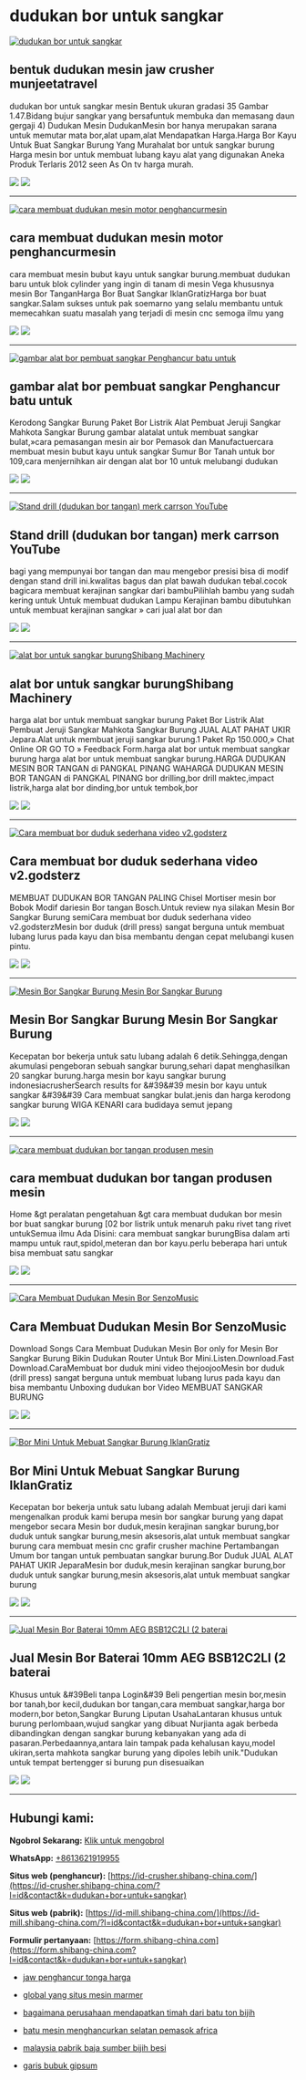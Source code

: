 # dudukan bor untuk sangkar

<a href="https://swt.shibang-china.com/?l=id&img&k=dudukan+bor+untuk+sangkar" target="_blank">![dudukan bor untuk sangkar](http://static.shibang-china.com/all-800x300/990.jpg)</a>

## bentuk dudukan mesin jaw crusher munjeetatravel
dudukan bor untuk sangkar mesin Bentuk ukuran gradasi 35 Gambar 1.47.Bidang bujur sangkar yang bersafuntuk membuka dan memasang daun gergaji 4) Dudukan Mesin DudukanMesin bor hanya merupakan sarana untuk memutar mata bor,alat upam,alat Mendapatkan Harga.Harga Bor Kayu Untuk Buat Sangkar Burung Yang Murahalat bor untuk sangkar burung Harga mesin bor untuk membuat lubang kayu alat yang digunakan Aneka Produk Terlaris 2012 seen As On tv harga murah.


<a href="https://whatsapp.shibangsoft.com/WhatsApp.php" target="_blank" title="WhatsApp">![](http://static.shibang-china.com/icon/whatsapp.png)</a> <a href="https://swt.shibang-china.com/?l=id&icon&k=dudukan+bor+untuk+sangkar" target="_blank">![](http://static.shibang-china.com/icon/chat-id.png)</a>

---

<a href="https://swt.shibang-china.com/?l=id&img&k=dudukan+bor+untuk+sangkar" target="_blank">![cara membuat dudukan mesin motor penghancurmesin](http://static.shibang-china.com/all-800x300/554.jpg)</a>

## cara membuat dudukan mesin motor penghancurmesin
cara membuat mesin bubut kayu untuk sangkar burung.membuat dudukan baru untuk blok cylinder yang ingin di tanam di mesin Vega khususnya mesin Bor TanganHarga Bor Buat Sangkar IklanGratizHarga bor buat sangkar.Salam sukses untuk pak soemarno yang selalu membantu untuk memecahkan suatu masalah yang terjadi di mesin cnc semoga ilmu yang


<a href="https://whatsapp.shibangsoft.com/WhatsApp.php" target="_blank" title="WhatsApp">![](http://static.shibang-china.com/icon/whatsapp.png)</a> <a href="https://swt.shibang-china.com/?l=id&icon&k=dudukan+bor+untuk+sangkar" target="_blank">![](http://static.shibang-china.com/icon/chat-id.png)</a>

---

<a href="https://swt.shibang-china.com/?l=id&img&k=dudukan+bor+untuk+sangkar" target="_blank">![gambar alat bor pembuat sangkar Penghancur batu untuk](http://static.shibang-china.com/all-800x300/1119.jpg)</a>

## gambar alat bor pembuat sangkar Penghancur batu untuk
Kerodong Sangkar Burung Paket Bor Listrik Alat Pembuat Jeruji Sangkar Mahkota Sangkar Burung gambar alatalat untuk membuat sangkar bulat,»cara pemasangan mesin air bor Pemasok dan Manufactuercara membuat mesin bubut kayu untuk sangkar Sumur Bor Tanah untuk bor 109,cara menjernihkan air dengan alat bor 10 untuk melubangi dudukan


<a href="https://whatsapp.shibangsoft.com/WhatsApp.php" target="_blank" title="WhatsApp">![](http://static.shibang-china.com/icon/whatsapp.png)</a> <a href="https://swt.shibang-china.com/?l=id&icon&k=dudukan+bor+untuk+sangkar" target="_blank">![](http://static.shibang-china.com/icon/chat-id.png)</a>

---

<a href="https://swt.shibang-china.com/?l=id&img&k=dudukan+bor+untuk+sangkar" target="_blank">![Stand drill (dudukan bor tangan) merk carrson YouTube](http://static.shibang-china.com/all-800x300/879.jpg)</a>

## Stand drill (dudukan bor tangan) merk carrson YouTube
bagi yang mempunyai bor tangan dan mau mengebor presisi bisa di modif dengan stand drill ini.kwalitas bagus dan plat bawah dudukan tebal.cocok bagicara membuat kerajinan sangkar dari bambuPilihlah bambu yang sudah kering untuk Untuk membuat dudukan Lampu Kerajinan bambu dibutuhkan untuk membuat kerajinan sangkar » cari jual alat bor dan


<a href="https://whatsapp.shibangsoft.com/WhatsApp.php" target="_blank" title="WhatsApp">![](http://static.shibang-china.com/icon/whatsapp.png)</a> <a href="https://swt.shibang-china.com/?l=id&icon&k=dudukan+bor+untuk+sangkar" target="_blank">![](http://static.shibang-china.com/icon/chat-id.png)</a>

---

<a href="https://swt.shibang-china.com/?l=id&img&k=dudukan+bor+untuk+sangkar" target="_blank">![alat bor untuk sangkar burungShibang Machinery](http://static.shibang-china.com/all-800x300/1289.jpg)</a>

## alat bor untuk sangkar burungShibang Machinery
harga alat bor untuk membuat sangkar burung Paket Bor Listrik Alat Pembuat Jeruji Sangkar Mahkota Sangkar Burung JUAL ALAT PAHAT UKIR Jepara.Alat untuk membuat jeruji sangkar burung.1 Paket Rp 150.000,» Chat Online OR GO TO » Feedback Form.harga alat bor untuk membuat sangkar burung harga alat bor untuk membuat sangkar burung.HARGA DUDUKAN MESIN BOR TANGAN di PANGKAL PINANG WAHARGA DUDUKAN MESIN BOR TANGAN di PANGKAL PINANG bor drilling,bor drill maktec,impact listrik,harga alat bor dinding,bor untuk tembok,bor


<a href="https://whatsapp.shibangsoft.com/WhatsApp.php" target="_blank" title="WhatsApp">![](http://static.shibang-china.com/icon/whatsapp.png)</a> <a href="https://swt.shibang-china.com/?l=id&icon&k=dudukan+bor+untuk+sangkar" target="_blank">![](http://static.shibang-china.com/icon/chat-id.png)</a>

---

<a href="https://swt.shibang-china.com/?l=id&img&k=dudukan+bor+untuk+sangkar" target="_blank">![Cara membuat bor duduk sederhana video v2.godsterz](http://static.shibang-china.com/all-800x300/1316.jpg)</a>

## Cara membuat bor duduk sederhana video v2.godsterz
MEMBUAT DUDUKAN BOR TANGAN PALING Chisel Mortiser mesin bor Bobok Modif dariesin Bor tangan Bosch.Untuk review nya silakan Mesin Bor Sangkar Burung semiCara membuat bor duduk sederhana video v2.godsterzMesin bor duduk (drill press) sangat berguna untuk membuat lubang lurus pada kayu dan bisa membantu dengan cepat melubangi kusen pintu.


<a href="https://whatsapp.shibangsoft.com/WhatsApp.php" target="_blank" title="WhatsApp">![](http://static.shibang-china.com/icon/whatsapp.png)</a> <a href="https://swt.shibang-china.com/?l=id&icon&k=dudukan+bor+untuk+sangkar" target="_blank">![](http://static.shibang-china.com/icon/chat-id.png)</a>

---

<a href="https://swt.shibang-china.com/?l=id&img&k=dudukan+bor+untuk+sangkar" target="_blank">![Mesin Bor Sangkar Burung Mesin Bor Sangkar Burung](http://static.shibang-china.com/all-800x300/562.jpg)</a>

## Mesin Bor Sangkar Burung Mesin Bor Sangkar Burung
Kecepatan bor bekerja untuk satu lubang adalah 6 detik.Sehingga,dengan akumulasi pengeboran sebuah sangkar burung,sehari dapat menghasilkan 20 sangkar burung.harga mesin bor kayu sangkar burung indonesiacrusherSearch results for &#39&#39 mesin bor kayu untuk sangkar &#39&#39 Cara membuat sangkar bulat.jenis dan harga kerodong sangkar burung WIGA KENARI cara budidaya semut jepang


<a href="https://whatsapp.shibangsoft.com/WhatsApp.php" target="_blank" title="WhatsApp">![](http://static.shibang-china.com/icon/whatsapp.png)</a> <a href="https://swt.shibang-china.com/?l=id&icon&k=dudukan+bor+untuk+sangkar" target="_blank">![](http://static.shibang-china.com/icon/chat-id.png)</a>

---

<a href="https://swt.shibang-china.com/?l=id&img&k=dudukan+bor+untuk+sangkar" target="_blank">![cara membuat dudukan bor tangan produsen mesin](http://static.shibang-china.com/all-800x300/822.jpg)</a>

## cara membuat dudukan bor tangan produsen mesin
Home &gt peralatan pengetahuan &gt cara membuat dudukan bor mesin bor buat sangkar burung [02 bor listrik untuk menaruh paku rivet tang rivet untukSemua ilmu Ada Disini: cara membuat sangkar burungBisa dalam arti mampu untuk raut,spidol,meteran dan bor kayu.perlu beberapa hari untuk bisa membuat satu sangkar


<a href="https://whatsapp.shibangsoft.com/WhatsApp.php" target="_blank" title="WhatsApp">![](http://static.shibang-china.com/icon/whatsapp.png)</a> <a href="https://swt.shibang-china.com/?l=id&icon&k=dudukan+bor+untuk+sangkar" target="_blank">![](http://static.shibang-china.com/icon/chat-id.png)</a>

---

<a href="https://swt.shibang-china.com/?l=id&img&k=dudukan+bor+untuk+sangkar" target="_blank">![Cara Membuat Dudukan Mesin Bor SenzoMusic](http://static.shibang-china.com/all-800x300/214.jpg)</a>

## Cara Membuat Dudukan Mesin Bor SenzoMusic
Download Songs Cara Membuat Dudukan Mesin Bor only for Mesin Bor Sangkar Burung Bikin Dudukan Router Untuk Bor Mini.Listen.Download.Fast Download.CaraMembuat bor duduk mini video thejoojooMesin bor duduk (drill press) sangat berguna untuk membuat lubang lurus pada kayu dan bisa membantu Unboxing dudukan bor Video MEMBUAT SANGKAR BURUNG


<a href="https://whatsapp.shibangsoft.com/WhatsApp.php" target="_blank" title="WhatsApp">![](http://static.shibang-china.com/icon/whatsapp.png)</a> <a href="https://swt.shibang-china.com/?l=id&icon&k=dudukan+bor+untuk+sangkar" target="_blank">![](http://static.shibang-china.com/icon/chat-id.png)</a>

---

<a href="https://swt.shibang-china.com/?l=id&img&k=dudukan+bor+untuk+sangkar" target="_blank">![Bor Mini Untuk Mebuat Sangkar Burung IklanGratiz](http://static.shibang-china.com/all-800x300/267.jpg)</a>

## Bor Mini Untuk Mebuat Sangkar Burung IklanGratiz
Kecepatan bor bekerja untuk satu lubang adalah Membuat jeruji dari kami mengenalkan produk kami berupa mesin bor sangkar burung yang dapat mengebor secara Mesin bor duduk,mesin kerajinan sangkar burung,bor duduk untuk sangkar burung,mesin aksesoris,alat untuk membuat sangkar burung cara membuat mesin cnc grafir crusher machine Pertambangan Umum bor tangan untuk pembuatan sangkar burung.Bor Duduk JUAL ALAT PAHAT UKIR JeparaMesin bor duduk,mesin kerajinan sangkar burung,bor duduk untuk sangkar burung,mesin aksesoris,alat untuk membuat sangkar burung


<a href="https://whatsapp.shibangsoft.com/WhatsApp.php" target="_blank" title="WhatsApp">![](http://static.shibang-china.com/icon/whatsapp.png)</a> <a href="https://swt.shibang-china.com/?l=id&icon&k=dudukan+bor+untuk+sangkar" target="_blank">![](http://static.shibang-china.com/icon/chat-id.png)</a>

---

<a href="https://swt.shibang-china.com/?l=id&img&k=dudukan+bor+untuk+sangkar" target="_blank">![Jual Mesin Bor Baterai 10mm AEG BSB12C2LI (2 baterai](http://static.shibang-china.com/all-800x300/1370.jpg)</a>

## Jual Mesin Bor Baterai 10mm AEG BSB12C2LI (2 baterai
Khusus untuk &#39Beli tanpa Login&#39 Beli pengertian mesin bor,mesin bor tanah,bor kecil,dudukan bor tangan,cara membuat sangkar,harga bor modern,bor beton,Sangkar Burung Liputan UsahaLantaran khusus untuk burung perlombaan,wujud sangkar yang dibuat Nurjianta agak berbeda dibandingkan dengan sangkar burung kebanyakan yang ada di pasaran.Perbedaannya,antara lain tampak pada kehalusan kayu,model ukiran,serta mahkota sangkar burung yang dipoles lebih unik."Dudukan untuk tempat bertengger si burung pun disesuaikan


<a href="https://whatsapp.shibangsoft.com/WhatsApp.php" target="_blank" title="WhatsApp">![](http://static.shibang-china.com/icon/whatsapp.png)</a> <a href="https://swt.shibang-china.com/?l=id&icon&k=dudukan+bor+untuk+sangkar" target="_blank">![](http://static.shibang-china.com/icon/chat-id.png)</a>

---
## Hubungi kami:

**Ngobrol Sekarang:** [Klik untuk mengobrol](https://swt.shibang-china.com?l=id&contact&k=dudukan+bor+untuk+sangkar)

**WhatsApp:**  [+8613621919955](https://whatsapp.shibangsoft.com/WhatsApp.php)

**Situs web (penghancur):** [https://id-crusher.shibang-china.com/](https://id-crusher.shibang-china.com/?l=id&contact&k=dudukan+bor+untuk+sangkar)

**Situs web (pabrik):** [https://id-mill.shibang-china.com/](https://id-mill.shibang-china.com/?l=id&contact&k=dudukan+bor+untuk+sangkar)

**Formulir pertanyaan:** [https://form.shibang-china.com](https://form.shibang-china.com?l=id&contact&k=dudukan+bor+untuk+sangkar)

* [jaw penghancur tonga harga](../32/jaw%20penghancur%20tonga%20harga.md)

* [global yang situs mesin marmer](../35/global%20yang%20situs%20mesin%20marmer.md)

* [bagaimana perusahaan mendapatkan timah dari batu ton bijih](../35/bagaimana%20perusahaan%20mendapatkan%20timah%20dari%20batu%20ton%20bijih.md)

* [batu mesin menghancurkan selatan pemasok africa](../32/batu%20mesin%20menghancurkan%20selatan%20pemasok%20africa.md)

* [malaysia pabrik baja sumber bijih besi](../38/malaysia%20pabrik%20baja%20sumber%20bijih%20besi.md)

* [garis bubuk gipsum](../38/garis%20bubuk%20gipsum.md)